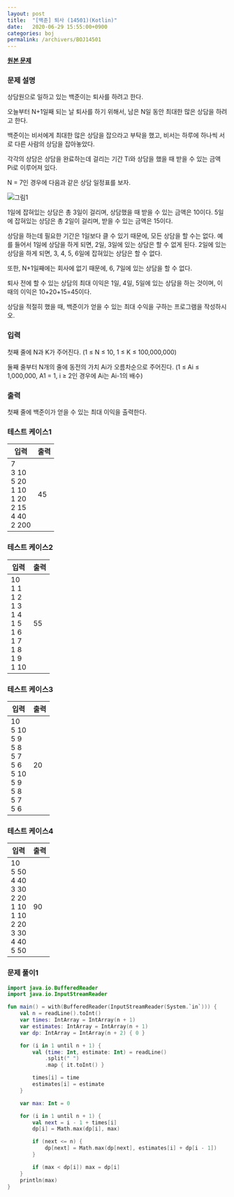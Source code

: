 ```yaml
---
layout: post
title:  "[백준] 퇴사 (14501)(Kotlin)"
date:   2020-06-29 15:55:00+0900
categories: boj
permalink: /archivers/BOJ14501
---
```


**[원본 문제](https://www.acmicpc.net/problem/14501)**

### 문제 설명

상담원으로 일하고 있는 백준이는 퇴사를 하려고 한다.

오늘부터 N+1일째 되는 날 퇴사를 하기 위해서, 남은 N일 동안 최대한 많은 상담을 하려고 한다.

백준이는 비서에게 최대한 많은 상담을 잡으라고 부탁을 했고, 비서는 하루에 하나씩 서로 다른 사람의 상담을 잡아놓았다.

각각의 상담은 상담을 완료하는데 걸리는 기간 Ti와 상담을 했을 때 받을 수 있는 금액 Pi로 이루어져 있다.

N = 7인 경우에 다음과 같은 상담 일정표를 보자.

![그림1](~/images/BOJ14501-1.png)

1일에 잡혀있는 상담은 총 3일이 걸리며, 상담했을 때 받을 수 있는 금액은 10이다. 5일에 잡혀있는 상담은 총 2일이 걸리며, 받을 수 있는 금액은 15이다.

상담을 하는데 필요한 기간은 1일보다 클 수 있기 때문에, 모든 상담을 할 수는 없다. 예를 들어서 1일에 상담을 하게 되면, 2일, 3일에 있는 상담은 할 수 없게 된다. 2일에 있는 상담을 하게 되면, 3, 4, 5, 6일에 잡혀있는 상담은 할 수 없다.

또한, N+1일째에는 회사에 없기 때문에, 6, 7일에 있는 상담을 할 수 없다.

퇴사 전에 할 수 있는 상담의 최대 이익은 1일, 4일, 5일에 있는 상담을 하는 것이며, 이때의 이익은 10+20+15=45이다.

상담을 적절히 했을 때, 백준이가 얻을 수 있는 최대 수익을 구하는 프로그램을 작성하시오.

### 입력

첫째 줄에 N과 K가 주어진다. (1 ≤ N ≤ 10, 1 ≤ K ≤ 100,000,000)

둘째 줄부터 N개의 줄에 동전의 가치 Ai가 오름차순으로 주어진다. (1 ≤ Ai ≤ 1,000,000, A1 = 1, i ≥ 2인 경우에 Ai는 Ai-1의 배수)


### 출력

첫째 줄에 백준이가 얻을 수 있는 최대 이익을 출력한다.


### 테스트 케이스1

|입력|출력|
|-----|-----|
|7<br>3 10<br>5 20<br>1 10<br>1 20<br>2 15<br>4 40<br>2 200|45|

### 테스트 케이스2

|입력|출력|
|-----|-----|
|10<br>1 1<br>1 2<br>1 3<br>1 4<br>1 5<br>1 6<br>1 7<br>1 8<br>1 9<br>1 10|55|

### 테스트 케이스3

|입력|출력|
|-----|-----|
|10<br>5 10<br>5 9<br>5 8<br>5 7<br>5 6<br>5 10<br>5 9<br>5 8<br>5 7<br>5 6|20|

### 테스트 케이스4

|입력|출력|
|-----|-----|
|10<br>5 50<br>4 40<br>3 30<br>2 20<br>1 10<br>1 10<br>2 20<br>3 30<br>4 40<br>5 50|90|

### 문제 풀이1

```kotlin
import java.io.BufferedReader
import java.io.InputStreamReader

fun main() = with(BufferedReader(InputStreamReader(System.`in`))) {
    val n = readLine().toInt()
    var times: IntArray = IntArray(n + 1)
    var estimates: IntArray = IntArray(n + 1)
    var dp: IntArray = IntArray(n + 2) { 0 }

    for (i in 1 until n + 1) {
        val (time: Int, estimate: Int) = readLine()
            .split(" ")
            .map { it.toInt() }

        times[i] = time
        estimates[i] = estimate
    }

    var max: Int = 0

    for (i in 1 until n + 1) {
        val next = i - 1 + times[i]
        dp[i] = Math.max(dp[i], max)

        if (next <= n) {
            dp[next] = Math.max(dp[next], estimates[i] + dp[i - 1])
        }

        if (max < dp[i]) max = dp[i]
    }
    println(max)
}
```
